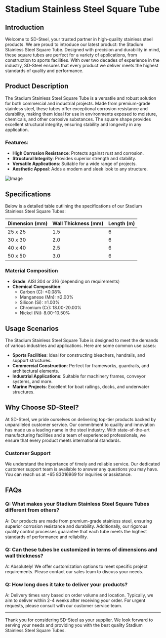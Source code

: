 # Stadium Stainless Steel Square Tube

## Introduction

Welcome to SD-Steel, your trusted partner in high-quality stainless steel products. We are proud to introduce our latest product: the Stadium Stainless Steel Square Tube. Designed with precision and durability in mind, these square tubes are perfect for a variety of applications, from construction to sports facilities. With over two decades of experience in the industry, SD-Steel ensures that every product we deliver meets the highest standards of quality and performance.

## Product Description

The Stadium Stainless Steel Square Tube is a versatile and robust solution for both commercial and industrial projects. Made from premium-grade stainless steel, these tubes offer exceptional corrosion resistance and durability, making them ideal for use in environments exposed to moisture, chemicals, and other corrosive substances. The square shape provides excellent structural integrity, ensuring stability and longevity in any application.

### Features:
- **High Corrosion Resistance**: Protects against rust and corrosion.
- **Structural Integrity**: Provides superior strength and stability.
- **Versatile Applications**: Suitable for a wide range of projects.
- **Aesthetic Appeal**: Adds a modern and sleek look to any structure.

![Image](https://github.com/user-attachments/assets/2567258e-e124-4816-932d-1809bd27ef0b)

## Specifications

Below is a detailed table outlining the specifications of our Stadium Stainless Steel Square Tubes:

| Dimension (mm) | Wall Thickness (mm) | Length (m) |
|----------------|---------------------|------------|
| 25 x 25        | 1.5                 | 6          |
| 30 x 30        | 2.0                 | 6          |
| 40 x 40        | 2.5                 | 6          |
| 50 x 50        | 3.0                 | 6          |

### Material Composition
- **Grade**: AISI 304 or 316 (depending on requirements)
- **Chemical Composition**:
  - Carbon (C): ≤0.08%
  - Manganese (Mn): ≤2.00%
  - Silicon (Si): ≤1.00%
  - Chromium (Cr): 18.00-20.00%
  - Nickel (Ni): 8.00-10.50%

## Usage Scenarios

The Stadium Stainless Steel Square Tube is designed to meet the demands of various industries and applications. Here are some common use cases:

- **Sports Facilities**: Ideal for constructing bleachers, handrails, and support structures.
- **Commercial Construction**: Perfect for frameworks, guardrails, and architectural elements.
- **Industrial Applications**: Suitable for machinery frames, conveyor systems, and more.
- **Marine Projects**: Excellent for boat railings, docks, and underwater structures.

## Why Choose SD-Steel?

At SD-Steel, we pride ourselves on delivering top-tier products backed by unparalleled customer service. Our commitment to quality and innovation has made us a leading name in the steel industry. With state-of-the-art manufacturing facilities and a team of experienced professionals, we ensure that every product meets international standards.

### Customer Support
We understand the importance of timely and reliable service. Our dedicated customer support team is available to answer any questions you may have. You can reach us at +65 83016969 for inquiries or assistance.

## FAQs

### Q: What makes your Stadium Stainless Steel Square Tubes different from others?
A: Our products are made from premium-grade stainless steel, ensuring superior corrosion resistance and durability. Additionally, our rigorous quality control processes guarantee that each tube meets the highest standards of performance and reliability.

### Q: Can these tubes be customized in terms of dimensions and wall thickness?
A: Absolutely! We offer customization options to meet specific project requirements. Please contact our sales team to discuss your needs.

### Q: How long does it take to deliver your products?
A: Delivery times vary based on order volume and location. Typically, we aim to deliver within 2-4 weeks after receiving your order. For urgent requests, please consult with our customer service team.

---

Thank you for considering SD-Steel as your supplier. We look forward to serving your needs and providing you with the best quality Stadium Stainless Steel Square Tubes.